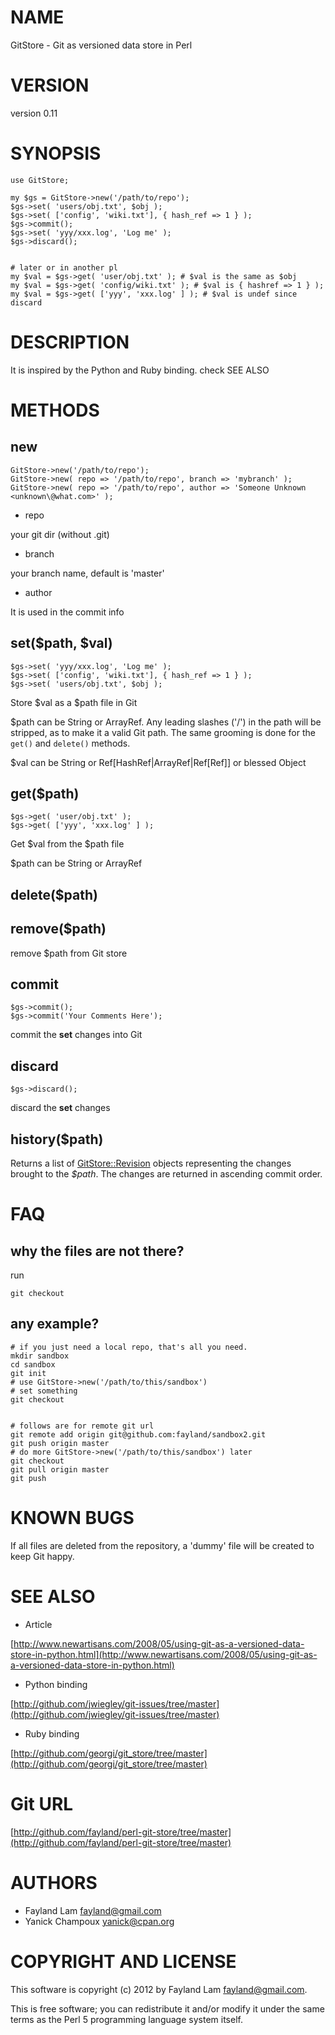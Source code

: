 # NAME

GitStore - Git as versioned data store in Perl

# VERSION

version 0.11

# SYNOPSIS

    use GitStore;

    my $gs = GitStore->new('/path/to/repo');
    $gs->set( 'users/obj.txt', $obj );
    $gs->set( ['config', 'wiki.txt'], { hash_ref => 1 } );
    $gs->commit();
    $gs->set( 'yyy/xxx.log', 'Log me' );
    $gs->discard();
    

    # later or in another pl
    my $val = $gs->get( 'user/obj.txt' ); # $val is the same as $obj
    my $val = $gs->get( 'config/wiki.txt' ); # $val is { hashref => 1 } );
    my $val = $gs->get( ['yyy', 'xxx.log' ] ); # $val is undef since discard

# DESCRIPTION

It is inspired by the Python and Ruby binding. check SEE ALSO

# METHODS

## new

    GitStore->new('/path/to/repo');
    GitStore->new( repo => '/path/to/repo', branch => 'mybranch' );
    GitStore->new( repo => '/path/to/repo', author => 'Someone Unknown <unknown\@what.com>' );

- repo

your git dir (without .git)

- branch

your branch name, default is 'master'

- author

It is used in the commit info

## set($path, $val)

    $gs->set( 'yyy/xxx.log', 'Log me' );
    $gs->set( ['config', 'wiki.txt'], { hash_ref => 1 } );
    $gs->set( 'users/obj.txt', $obj );

Store $val as a $path file in Git

$path can be String or ArrayRef. Any leading slashes ('/') in the path
will be stripped, as to make it a valid Git path.  The same 
grooming is done for the `get()` and `delete()` methods.

$val can be String or Ref[HashRef|ArrayRef|Ref[Ref]] or blessed Object

## get($path)

    $gs->get( 'user/obj.txt' );
    $gs->get( ['yyy', 'xxx.log' ] );

Get $val from the $path file

$path can be String or ArrayRef

## delete($path)

## remove($path)

remove $path from Git store

## commit

    $gs->commit();
    $gs->commit('Your Comments Here');

commit the __set__ changes into Git

## discard

    $gs->discard();

discard the __set__ changes

## history($path)

Returns a list of [GitStore::Revision](http://search.cpan.org/perldoc?GitStore::Revision) objects representing the changes
brought to the _$path_. The changes are returned in ascending commit order.

# FAQ

## why the files are __not__ there?

run

    git checkout

## any example?

    # if you just need a local repo, that's all you need.
    mkdir sandbox
    cd sandbox
    git init
    # use GitStore->new('/path/to/this/sandbox')
    # set something
    git checkout
    

    # follows are for remote git url
    git remote add origin git@github.com:fayland/sandbox2.git
    git push origin master
    # do more GitStore->new('/path/to/this/sandbox') later
    git checkout
    git pull origin master
    git push

# KNOWN BUGS

If all files are deleted from the repository, a 'dummy' file
will be created to keep Git happy.

# SEE ALSO

- Article

[http://www.newartisans.com/2008/05/using-git-as-a-versioned-data-store-in-python.html](http://www.newartisans.com/2008/05/using-git-as-a-versioned-data-store-in-python.html)

- Python binding

[http://github.com/jwiegley/git-issues/tree/master](http://github.com/jwiegley/git-issues/tree/master)

- Ruby binding

[http://github.com/georgi/git_store/tree/master](http://github.com/georgi/git_store/tree/master)

# Git URL

[http://github.com/fayland/perl-git-store/tree/master](http://github.com/fayland/perl-git-store/tree/master)

# AUTHORS

- Fayland Lam <fayland@gmail.com>
- Yanick Champoux <yanick@cpan.org>

# COPYRIGHT AND LICENSE

This software is copyright (c) 2012 by Fayland Lam <fayland@gmail.com>.

This is free software; you can redistribute it and/or modify it under
the same terms as the Perl 5 programming language system itself.